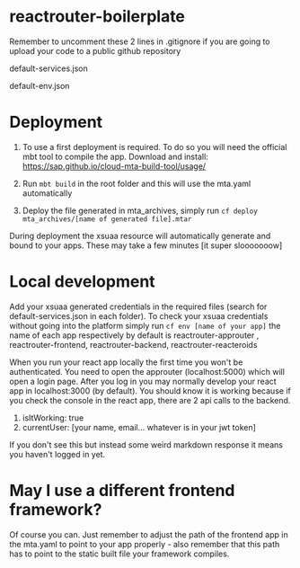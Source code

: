# reactrouter-boilerplate

Remember to uncomment these 2 lines in .gitignore if you are going to upload your code to a public github repository


default-services.json

default-env.json

# Deployment
1. To use a first deployment is required. To do so you will need the official mbt tool to compile the app.
Download and install: https://sap.github.io/cloud-mta-build-tool/usage/

2. Run `mbt build` in the root folder and this will use the mta.yaml automatically
3. Deploy the file generated in mta_archives, simply run `cf deploy mta_archives/[name of generated file].mtar`

During deployment the xsuaa resource will automatically generate and bound to your apps. These may take a few minutes [it super slooooooow]

# Local development 

Add your xsuaa generated credentials in the required files (search for default-services.json in each folder). To check your xsuaa credentials without going into the platform simply run `cf env [name of your app]` the name of each app respectively by default is reactrouter-approuter , reactrouter-frontend, reactrouter-backend, reactrouter-reacteroids

When you run your react app locally the first time you won't be authenticated. You need to open the approuter (localhost:5000) which will open a login page. After you log in you may normally develop your react app in localhost:3000 (by default). You should know it is working because if you check the console in the react app, there are 2 api calls to the backend. 

1. isItWorking: true
2. currentUser: [your name, email... whatever is in your jwt token]

If you don't see this but instead some weird markdown response it means you haven't logged in yet.

# May I use a different frontend framework?
Of course you can. Just remember to adjust the path of the frontend app in the mta.yaml to point to your app properly - also remember that this path has to point to the static built file your framework compiles. 
